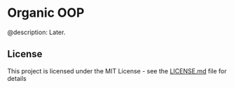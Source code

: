 # Organic OOP

@description: Later.

## License

This project is licensed under the MIT License - see the [LICENSE.md](LICENSE.md) file for details